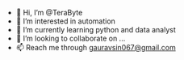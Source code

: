 - 👋 Hi, I’m @TeraByte
- 👀 I’m interested in automation
- 🌱 I’m currently learning python and data analyst
- 💞️ I’m looking to collaborate on ...
- 📫 Reach me through gauravsin067@gmail.com

<!---
gauravsingh067/gauravsingh067 is a ✨ special ✨ repository because its `README.md` (this file) appears on your GitHub profile.
You can click the Preview link to take a look at your changes.
--->
